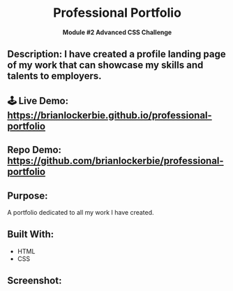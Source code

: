 <h1 align="center">Professional Portfolio</h1>
<p align="center"><b>Module #2 Advanced CSS Challenge</b></p>

## Description: I have created a profile landing page of my work that can showcase my skills and talents to employers.

## 🕹 Live Demo: https://brianlockerbie.github.io/professional-portfolio

## Repo Demo: https://github.com/brianlockerbie/professional-portfolio

## Purpose:
A portfolio dedicated to all my work I have created.

## Built With:
* HTML
* CSS

## Screenshot:
